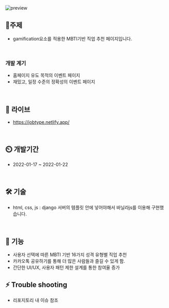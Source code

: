 ![preview](https://user-images.githubusercontent.com/77667889/150641030-448f1057-af53-4a1e-ac1b-94ce858f36a0.png)

## 🎈주제
- gamification요소를 적용한 MBTI기반 직업 추천 페이지입니다.

<br/>

### 개발 계기
- 홈페이지 유도 목적의 이벤트 페이지
- 재밌고, 일정 수준의 정확성의 이벤트 페이지

<br/>

## 🔗 라이브
- https://jobtype.netlify.app/ 

<br/>

## ⏲️ 개발기간
- 2022-01-17 ~ 2022-01-22

<br/>

## 🛠 기술
- html, css, js : django 서버의 템플릿 안에 넣어야해서 바닐라js를 이용해 구현했습니다.

<br/>

## 📌 기능
- 사용자 선택에 따른 MBTI 기반 16가지 성격 유형별 직업 추천
- 카카오톡 공유하기를 통해 더 많은 사람들과 즐길 수 있게 함.
- 간단한 UI/UX, 사용자 패턴 제한 설계를 통한 참여율 증가

## ⚡ Trouble shooting
- 리포지토리 내 이슈 참조

